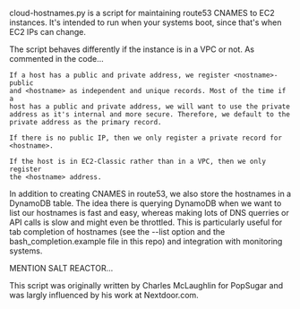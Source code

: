cloud-hostnames.py is a script for maintaining route53 CNAMES to EC2 instances.
It's intended to run when your systems boot, since that's when EC2 IPs can
change.

The script behaves differently if the instance is in a VPC or not.  As
commented in the code...

    If a host has a public and private address, we register <nostname>-public
    and <hostname> as independent and unique records. Most of the time if a
    host has a public and private address, we will want to use the private
    address as it's internal and more secure. Therefore, we default to the
    private address as the primary record.

    If there is no public IP, then we only register a private record for
    <hostname>.

    If the host is in EC2-Classic rather than in a VPC, then we only register
    the <hostname> address.

In addition to creating CNAMES in route53, we also store the hostnames in a
DynamoDB table.  The idea there is querying DynamoDB when we want to list our
hostnames is fast and easy, whereas making lots of DNS querries or API calls
is slow and might even be throttled.  This is particularly useful for
tab completion of hostnames (see the --list option and the
bash_completion.example file in this repo) and integration with monitoring
systems.

MENTION SALT REACTOR...

This script was originally written by Charles McLaughlin for PopSugar and was
largly influenced by his work at Nextdoor.com.
